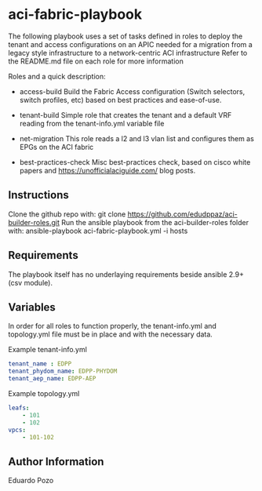 aci-fabric-playbook
=========

The following playbook uses a set of tasks defined in roles to deploy the tenant and access configurations on an APIC needed for a migration from a legacy style infrastructure to a network-centric ACI infrastructure
Refer to the README.md file on each role for more information

Roles and a quick description:

 - access-build
 Build the Fabric Access configuration (Switch selectors, switch profiles, etc) based on best practices and ease-of-use. 

 - tenant-build
 Simple role that creates the tenant and a default VRF reading from the tenant-info.yml variable file

 - net-migration
This role reads a l2 and l3 vlan list and configures them as EPGs on the ACI fabric

 - best-practices-check
 Misc best-practices check, based on cisco white papers and https://unofficialaciguide.com/ blog posts.

Instructions
------------
Clone the github repo with: git clone https://github.com/edudppaz/aci-builder-roles.git
Run the ansible playbook from the aci-builder-roles folder with: ansible-playbook aci-fabric-playbook.yml -i hosts

Requirements
------------

The playbook itself has no underlaying requirements beside ansible 2.9+ (csv module). 

Variables
--------------

In order for all roles to function properly, the tenant-info.yml and topology.yml file must be in place and with the necessary data.

Example tenant-info.yml
```yaml
tenant_name : EDPP
tenant_phydom_name: EDPP-PHYDOM
tenant_aep_name: EDPP-AEP
```

Example topology.yml
```yaml
leafs:
    - 101
    - 102
vpcs:
    - 101-102
```


Author Information
------------------

Eduardo Pozo
